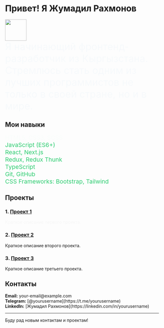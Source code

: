 # Привет! Я Жумадил Рахмонов

<a href="https://github.com/Elkhan2003">
<img height="70" src="https://readme-typing-svg.herokuapp.com?lines=Hi+I+am+Jumadil;and+I+am+Frontend+Developer&duration=2500&speed=20&colors=FFE15D,FF5733,33FF57,3357FF,FF33A6"/>
</a>

<div style="font-size: 2rem; color: #3498db; animation: fadeIn 2s ease-out;">
  Я начинающий фронтенд-разработчик из Кыргызстана. Стремлюсь стать одним из лучших программистов не только в своей стране, но и в мире.
</div>

## Мои навыки

<ul style="list-style-type: none; padding: 0;">
  <li style="font-size: 1.2rem; color: #2ecc71; animation: fadeIn 3s ease-out;">HTML5, CSS3, SCSS</li>
  <li style="font-size: 1.2rem; color: #2ecc71; animation: fadeIn 3s ease-out 0.5s;">JavaScript (ES6+)</li>
  <li style="font-size: 1.2rem; color: #2ecc71; animation: fadeIn 3s ease-out 1s;">React, Next.js</li>
  <li style="font-size: 1.2rem; color: #2ecc71; animation: fadeIn 3s ease-out 1.5s;">Redux, Redux Thunk</li>
  <li style="font-size: 1.2rem; color: #2ecc71; animation: fadeIn 3s ease-out 2s;">TypeScript</li>
  <li style="font-size: 1.2rem; color: #2ecc71; animation: fadeIn 3s ease-out 2.5s;">Git, GitHub</li>
  <li style="font-size: 1.2rem; color: #2ecc71; animation: fadeIn 3s ease-out 3s;">CSS Frameworks: Bootstrap, Tailwind</li>
</ul>

## Проекты

### 1. [Проект 1](https://github.com/your-username/project1)
<div style="animation: fadeIn 2s ease-out;">
  Краткое описание первого проекта.
</div>

### 2. [Проект 2](https://github.com/your-username/project2)
<div style="animation: fadeIn 2s ease-out 0.5s;">
  Краткое описание второго проекта.
</div>

### 3. [Проект 3](https://github.com/your-username/project3)
<div style="animation: fadeIn 2s ease-out 1s;">
  Краткое описание третьего проекта.
</div>

## Контакты

<div style="animation: fadeIn 2s ease-out 1.5s;">
  <ul style="list-style-type: none; padding: 0;">
    <li><strong>Email:</strong> your-email@example.com</li>
    <li><strong>Telegram:</strong> [@yourusername](https://t.me/yourusername)</li>
    <li><strong>LinkedIn:</strong> [Жумадил Рахмонов](https://linkedin.com/in/yourusername)</li>
  </ul>
</div>

---

<div style="animation: fadeIn 2s ease-out 2s;">
  Буду рад новым контактам и проектам!
</div>

<style>
  @keyframes fadeIn {
    0% {
      opacity: 0;
    }
    100% {
      opacity: 1;
    }
  }
</style>
